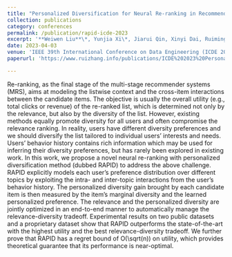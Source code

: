 ```yaml
---
title: "Personalized Diversification for Neural Re-ranking in Recommendation"
collection: publications
category: conferences
permalink: /publication/rapid-icde-2023
excerpt: '**Weiwen Liu**\*, Yunjia Xi\*, Jiarui Qin, Xinyi Dai, Ruiming Tang, Shuai Li, Weinan Zhang, Rui Zhang'
date: 2023-04-03
venue: 'IEEE 39th International Conference on Data Engineering (ICDE 2023)'
paperurl: 'https://www.ruizhang.info/publications/ICDE%202023%20Personalized%20Diversification%20for%20Neural%20Re-ranking%20in%20Recommendation.pdf'

---
```


Re-ranking, as the final stage of the multi-stage recommender systems (MRS), aims at modeling the listwise context and the cross-item interactions between the candidate items. The objective is usually the overall utility (e.g., total clicks or revenue) of the re-ranked list, which is determined not only by the relevance, but also by the diversity of the list. However, existing methods equally promote diversity for all users and often compromise the relevance ranking. In reality, users have different diversity preferences and we should diversify the list tailored to individual users’ interests and needs. Users’ behavior history contains rich information which may be used for inferring their diversity preferences, but has rarely been explored in existing work. In this work, we propose a novel neural re-ranking with personalized diversification method (dubbed RAPID) to address the above challenge. RAPID explicitly models each user’s preference distribution over different topics by exploiting the intra- and inter-topic interactions from the user’s behavior history. The personalized diversity gain brought by each candidate item is then measured by the item’s marginal diversity and the learned personalized preference. The relevance and the personalized diversity are jointly optimized in an end-to-end manner to automatically manage the relevance-diversity tradeoff. Experimental results on two public datasets and a proprietary dataset show that RAPID outperforms the state-of-the-art with the highest utility and the best relevance-diversity tradeoff. We further prove that RAPID has a regret bound of O(\sqrt(n)) on utility, which provides theoretical guarantee that its performance is near-optimal.